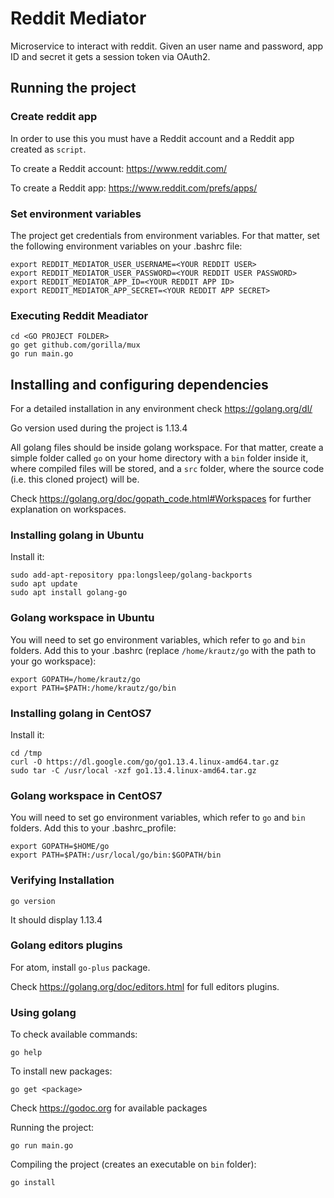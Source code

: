 # Reddit Mediator

Microservice to interact with reddit.
Given an user name and password, app ID and secret it gets a session token via OAuth2.

## Running the project

### Create reddit app

In order to use this you must have a Reddit account and a Reddit app created as `script`.

To create a Reddit account: https://www.reddit.com/

To create a Reddit app: https://www.reddit.com/prefs/apps/

### Set environment variables

The project get credentials from environment variables. For that matter, set the following environment variables on your .bashrc file:
```
export REDDIT_MEDIATOR_USER_USERNAME=<YOUR REDDIT USER>
export REDDIT_MEDIATOR_USER_PASSWORD=<YOUR REDDIT USER PASSWORD>
export REDDIT_MEDIATOR_APP_ID=<YOUR REDDIT APP ID>
export REDDIT_MEDIATOR_APP_SECRET=<YOUR REDDIT APP SECRET>
```

### Executing Reddit Meadiator

```
cd <GO PROJECT FOLDER>
go get github.com/gorilla/mux
go run main.go
```

## Installing and configuring dependencies

For a detailed installation in any environment check https://golang.org/dl/

Go version used during the project is 1.13.4

All golang files should be inside golang workspace. For that matter, create a simple folder called `go` on your home directory with a `bin` folder inside it, where compiled files will be stored, and a `src` folder, where the source code (i.e. this cloned project) will be.

Check https://golang.org/doc/gopath_code.html#Workspaces for further explanation on workspaces.

### Installing golang in Ubuntu

Install it:
```
sudo add-apt-repository ppa:longsleep/golang-backports
sudo apt update
sudo apt install golang-go
```

### Golang workspace in Ubuntu

You will need to set go environment variables, which refer to `go` and `bin` folders. Add this to your .bashrc (replace `/home/krautz/go` with the path to your go workspace):
```
export GOPATH=/home/krautz/go
export PATH=$PATH:/home/krautz/go/bin
```

### Installing golang in CentOS7

Install it:
```
cd /tmp
curl -O https://dl.google.com/go/go1.13.4.linux-amd64.tar.gz
sudo tar -C /usr/local -xzf go1.13.4.linux-amd64.tar.gz
```

### Golang workspace in CentOS7

You will need to set go environment variables, which refer to `go` and `bin` folders. Add this to your .bashrc_profile:
```
export GOPATH=$HOME/go
export PATH=$PATH:/usr/local/go/bin:$GOPATH/bin
```

### Verifying Installation

```
go version
```

It should display 1.13.4

### Golang editors plugins

For atom, install `go-plus` package.

Check https://golang.org/doc/editors.html for full editors plugins.

### Using golang

To check available commands:
```
go help
```

To install new packages:
```
go get <package>
```
Check https://godoc.org for available packages

Running the project:
```
go run main.go
```

Compiling the project (creates an executable on `bin` folder):
```
go install
```
